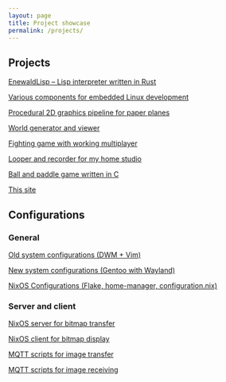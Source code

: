 ```yaml
---
layout: page
title: Project showcase 
permalink: /projects/
---
```


## Projects

[EnewaldLisp – Lisp interpreter written in Rust](https://github.com/eikrt/EnewaldLisp)

[Various components for embedded Linux development](https://github.com/eikrt/devcontrol)

[Procedural 2D graphics pipeline for paper planes](https://github.com/eikrt/pig)

[World generator and viewer](https://github.com/eikrt/worldgen2)

[Fighting game with working multiplayer](https://github.com/eikrt/gut-champion)

[Looper and recorder for my home studio](https://github.com/eikrt/ntrack2)

[Ball and paddle game written in C](https://github.com/eikrt/freakout)


[This site](https://github.com/eikrt/eikrt.github.io)

## Configurations

### General

[Old system configurations (DWM + Vim)](https://github.com/eikrt/configurations)

[New system configurations (Gentoo with Wayland)](https://github.com/eikrt/nconfigurations)

[NixOS Configurations (Flake, home-manager, configuration.nix)](https://github.com/eikrt/nixos-config)
### Server and client

[NixOS server for bitmap transfer](https://github.com/eikrt/nixos-server)

[NixOS client for bitmap display](https://github.com/eikrt/nixos-client)

[MQTT scripts for image transfer](https://github.com/eikrt/abzug-sender)

[MQTT scripts for image receiving](https://github.com/eikrt/abzug-receiver)

[]()
[]()
[]()

